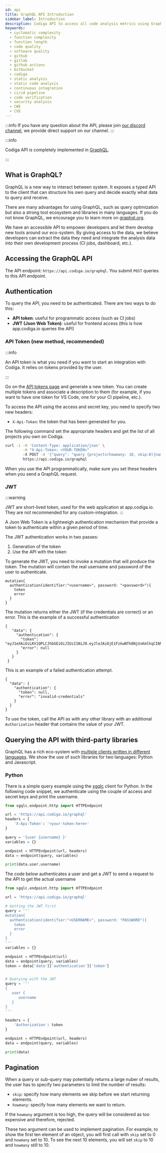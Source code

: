 ```yaml
---
id: api
title: GraphQL API Introduction
sidebar_label: Introduction
description: Codiga API to access all code analysis metrics using GraphQL. Open API with examples on how to access and use it.
keywords:
  - cyclomatic complexity
  - function complexity
  - function length
  - code quality
  - software quality
  - github
  - gitlab
  - github actions
  - bitbucket
  - codiga
  - static analysis
  - static code analysis
  - continuous integration
  - ci/cd pipeline
  - code verification
  - security analysis
  - CWE
  - CVE
---
```


:::info
If you have any question about the API, please join [our discord channel](https://discord.com/invite/5b9bGDtvnc),
we provide direct support on our channel.
:::

:::info

Codiga API is completely implemented in [GraphQL](https://graphql.org/).

:::

## What is GraphQL?

GraphQL is a new way to interact between system. It exposes a typed API to the client that can
structure his own query and decide exactly what data to query and receive.

There are many advantages for using GraphQL, such as query optimization but also
a strong tool ecosystem and libraries in many languages. If you do not know
GraphQL, we encourage you to learn more on [graphql.org](https://graphql.org).

We have an accessible API to empower developers and let them develop new tools
around our eco-system. By giving access to the data, we believe developers
can extract the data they need and integrate the analysis data into their own
development process (CI jobs, dashboard, etc.).

## Accessing the GraphQL API

The API endpoint: `https://api.codiga.io/graphql`. You submit `POST` queries to this
API endpoint.

## Authentication

To query the API, you need to be authenticated. There are two ways to do this:

- **API token**: useful for programmatic access (such as CI jobs)
- **JWT (Json Web Token)**: useful for frontend access (this is how app.codiga.io queries the API)

### API Token (new method, recommended)

:::info

An API token is what you need if you want to start an integration with Codiga. It relies on tokens
provided by the user.

:::

Go on the [API tokens page](https://app.codiga.io/api-tokens) and generate a new token. You can create multiple tokens
and associate a description to them (for example, if you want to have one token for VS Code, one for your CI pipeline, etc.).

To access the API using the access and secret key, you need to specify two new headers:

- `X-Api-Token`: the token that has been generated for you.

The following command set the appropriate headers and get the list of all projects you own
on Codiga.

```bash
curl -i -H 'Content-Type: application/json' \
        -H "X-Api-Token: <YOUR-TOKEN>"
        -X POST -d '{"query": "query {projects(howmany: 10, skip:0){name}}"}' \
        https://api.codiga.io/graphql
```

When you use the API programmatically, make sure you set these headers when you send a GraphQL request.

### JWT

:::warning

JWT are short-lived token, used for the web application at app.codiga.io. They are not recommended
for any custom-integration.
:::

A Json Web Token is a lightweigh authentication mechanism that provide a token to authenticate
within a given period of time.

The JWT authentication works in two passes:

1.  Generation of the token
2.  Use the API with the token

To generate the JWT, you need to invoke a mutation that will produce the token. The mutation will contain
the real username and password of the user to authenticate.

```
mutation{
  authentication(identifier:"<username>", password: "<password>"){
    token
    error
  }
}
```

The mutation returns either the JWT (if the credentials are correct) or an error. This is the example
of a successful authentication

```
{
   "data": {
     "authentication": {
       "token": "eyJ1eXAiOiLKV1QPLCJhbGEiOiJIUzI1NiJ9.eyJleJAiOjE1FzkwNTk8NjUsKmlhqCI6MTU3ODk3MzM2NSwidXNlcklkIjogMn0.22AMf6y5Dyj3tzWVMw3eJPijkjS2sLOmt_O2VLvvafl",
       "error": null
     }
   }
 }
```

This is an example of a failed authentication attempt.

```
{
  "data": {
    "authentication": {
      "token": null,
      "error": "invalid-credentials"
    }
  }
}
```

To use the token, call the API as with any other library with an additional `Authorization` header
that contains the value of your JWT.

## Querying the API with third-party libraries

GraphQL has a rich eco-system with [multiple clients written in different languages](https://graphql.org/code/#graphql-clients).
We show the use of such libraries for two languages: Python and Javascript.

### Python

There is a simple query example using the [sgqlc](https://github.com/profusion/sgqlc) client
for Python. In the following code snippet, we authenticate using the couple of access and secret keys
and print the username.

```python
from sgqlc.endpoint.http import HTTPEndpoint

url = 'https://api.codiga.io/graphql'
headers = {
    'X-Api-Token': '<your-token-here>'
}

query = '{user {username} }'
variables = {}

endpoint = HTTPEndpoint(url, headers)
data = endpoint(query, variables)

print(data.user.username)
```

The code below authenticates a user and get a JWT to send a
request to the API to get the actual username

```python
from sgqlc.endpoint.http import HTTPEndpoint

url = 'https://api.codiga.io/graphql'

# Getting the JWT first
query = '''
mutation{
  authentication(identifier:"<USERNAME>", password: "PASSWORD"){
    token
    error
  }
}
'''
variables = {}

endpoint = HTTPEndpoint(url)
data = endpoint(query, variables)
token = data['data']['authentication']['token']


# Querying with the JWT
query = '''
{
   user {
      username
   }
}
'''

headers = {
    'Authorization': token
}

endpoint = HTTPEndpoint(url, headers)
data = endpoint(query, variables)

print(data)
```

## Pagination

When a query or sub-query may potentially returns a large nuber of results, the user has to specify two parameters
to limit the number of results:

- `skip`: specify how many elements we skip before we start returning elements.
- `howmany`: specify how many elements we want to return.

If the `howmany` argument is too high, the query will be considered as too expensive and therefore, rejected.

These two argument can be used to implement pagination. For example, to show the first ten element of an object, you
will first call with `skip` set to 0 and `howmany` set to 10. To see the next 10 elements, you will set `skip` to 10 and `howmany`
still to 10.
